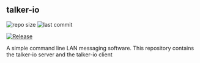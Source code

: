 ## talker-io

<img alt="repo size" src="https://img.shields.io/github/repo-size/tarithj/talker-io" />
<img alt="last commit" src"https://img.shields.io/github/commits-since/tarithj/talker-io/latest/master" />

[![Release](https://img.shields.io/github/release/tarithj/talker-io.svg?label=Release)](https://github.com/tarithj/talker-io/releases)

A simple command line LAN messaging software.
This repository contains the talker-io server and the talker-io client


